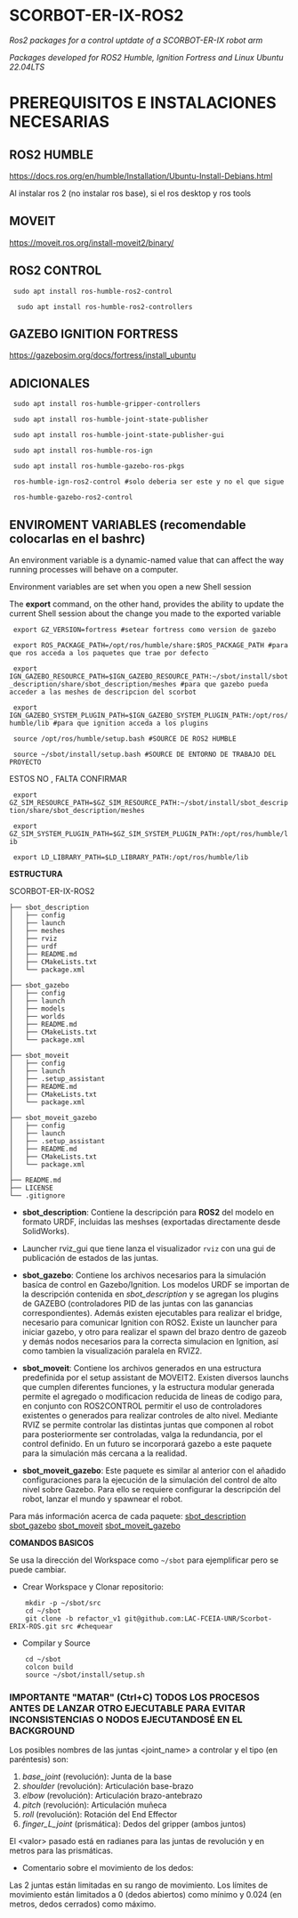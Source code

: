 # SCORBOT-ER-IX-ROS2

*Ros2 packages for a control uptdate of a SCORBOT-ER-IX robot arm*

 *Packages developed for ROS2 Humble, Ignition Fortress and Linux Ubuntu 22.04LTS*


# PREREQUISITOS E INSTALACIONES NECESARIAS 

## ROS2 HUMBLE

https://docs.ros.org/en/humble/Installation/Ubuntu-Install-Debians.html

Al instalar ros 2 (no instalar ros base), si el ros desktop y ros tools


## MOVEIT

https://moveit.ros.org/install-moveit2/binary/

## ROS2 CONTROL

 ``` sudo apt install ros-humble-ros2-control``` 
 
```  sudo apt install ros-humble-ros2-controllers```  

## GAZEBO IGNITION FORTRESS

https://gazebosim.org/docs/fortress/install_ubuntu


## ADICIONALES 

 ``` sudo apt install ros-humble-gripper-controllers``` 
 
 ``` sudo apt install ros-humble-joint-state-publisher``` 
 
 ``` sudo apt install ros-humble-joint-state-publisher-gui``` 
 
 ``` sudo apt install ros-humble-ros-ign``` 
 
 ``` sudo apt install ros-humble-gazebo-ros-pkgs``` 
 
 ``` ros-humble-ign-ros2-control #solo deberia ser este y no el que sigue``` 
 
 ``` ros-humble-gazebo-ros2-control``` 
 

## ENVIROMENT VARIABLES  (recomendable colocarlas en el bashrc)

An environment variable is a dynamic-named value that can affect the way running processes will behave on a computer.

Environment variables are set when you open a new Shell session

The **export** command, on the other hand, provides the ability to update the current Shell session about the change you made to the exported variable

``` export GZ_VERSION=fortress #setear fortress como version de gazebo``` 

``` export ROS_PACKAGE_PATH=/opt/ros/humble/share:$ROS_PACKAGE_PATH #para que ros acceda a los paquetes que trae por defecto``` 

``` export IGN_GAZEBO_RESOURCE_PATH=$IGN_GAZEBO_RESOURCE_PATH:~/sbot/install/sbot_description/share/sbot_description/meshes #para que gazebo pueda acceder a las meshes de descripcion del scorbot``` 

``` export IGN_GAZEBO_SYSTEM_PLUGIN_PATH=$IGN_GAZEBO_SYSTEM_PLUGIN_PATH:/opt/ros/humble/lib #para que ignition acceda a los plugins```  

``` source /opt/ros/humble/setup.bash #SOURCE DE ROS2 HUMBLE``` 

``` source ~/sbot/install/setup.bash #SOURCE DE ENTORNO DE TRABAJO DEL PROYECTO``` 


ESTOS NO , FALTA CONFIRMAR 

``` export GZ_SIM_RESOURCE_PATH=$GZ_SIM_RESOURCE_PATH:~/sbot/install/sbot_description/share/sbot_description/meshes``` 

``` export GZ_SIM_SYSTEM_PLUGIN_PATH=$GZ_SIM_SYSTEM_PLUGIN_PATH:/opt/ros/humble/lib``` 

``` export LD_LIBRARY_PATH=$LD_LIBRARY_PATH:/opt/ros/humble/lib``` 


**ESTRUCTURA**

SCORBOT-ER-IX-ROS2
```
├── sbot_description
│   ├── config
│   ├── launch
│   ├── meshes
│   ├── rviz
│   ├── urdf
│   ├── README.md
│   ├── CMakeLists.txt
│   └── package.xml
│
├── sbot_gazebo
│   ├── config
│   ├── launch
│   ├── models
│   ├── worlds
│   ├── README.md
│   ├── CMakeLists.txt
│   └── package.xml
│
├── sbot_moveit
│   ├── config
│   ├── launch
│   ├── .setup_assistant
│   ├── README.md
│   ├── CMakeLists.txt
│   └── package.xml
│
├── sbot_moveit_gazebo
│   ├── config
│   ├── launch
│   ├── .setup_assistant
│   ├── README.md
│   ├── CMakeLists.txt
│   └── package.xml
│
├── README.md
├── LICENSE
└── .gitignore
```

 * **sbot_description**: Contiene la descripción para **ROS2** del modelo en formato URDF, incluidas las meshses (exportadas directamente desde SolidWorks).
 * Launcher rviz_gui que tiene lanza el visualizador `rviz` con una gui de publicación de estados de las juntas.

 * **sbot_gazebo**: Contiene los archivos necesarios para la simulación basíca de control en Gazebo/Ignition. Los modelos URDF se importan de la descripción contenida en *sbot_description* y se agregan los plugins de GAZEBO (controladores PID de las juntas con las ganancias correspondientes). Además existen ejecutables para realizar el bridge, necesario para comunicar Ignition con ROS2. Existe un launcher para iniciar gazebo, y otro para realizar el spawn del brazo dentro de gazeob y demás nodos necesarios para la correcta simulacion en Ignition, así como tambien la visualización paralela en RVIZ2.
   
 * **sbot_moveit**: Contiene los archivos generados en una estructura predefinida por el setup assistant de MOVEIT2. Existen diversos launchs que cumplen diferentes funciones, y la estructura modular generada permite el agregado o modificacion reducida de lineas de codigo para, en conjunto con ROS2CONTROL permitir el uso de controladores existentes o generados para realizar controles de alto nivel. Mediante RVIZ se permite controlar las distintas juntas que componen al robot para posteriormente ser controladas, valga la redundancia, por el control definido. En un futuro se incorporará gazebo a este paquete para la simulación más cercana a la realidad.

 * **sbot_moveit_gazebo**: Este paquete es similar al anterior con el añadido configuraciones para la ejecución de la simulación del control de alto nivel sobre Gazebo. Para ello se requiere configurar la descripción del robot, lanzar el mundo y spawnear el robot.

Para más información acerca de cada paquete:
[sbot_description](sbot_description/readme.md)
[sbot_gazebo](sbot_gazebo/readme.md)
[sbot_moveit](sbot_moveit/readme.md)
[sbot_moveit_gazebo](sbot_moveit_gazebo/readme.md)




**COMANDOS BASICOS**

Se usa la dirección del Workspace como `~/sbot` para ejemplificar pero se puede cambiar.

* Crear Workspace y Clonar repositorio:
~~~
    mkdir -p ~/sbot/src
    cd ~/sbot
    git clone -b refactor_v1 git@github.com:LAC-FCEIA-UNR/Scorbot-ERIX-ROS.git src #chequear
~~~
* Compilar y Source
~~~
    cd ~/sbot
    colcon build
    source ~/sbot/install/setup.sh
~~~
### IMPORTANTE "MATAR" (Ctrl+C) TODOS LOS PROCESOS ANTES DE LANZAR OTRO EJECUTABLE PARA EVITAR INCONSISTENCIAS O NODOS EJECUTANDOSÉ EN EL BACKGROUND



Los posibles nombres de las juntas <joint_name\> a controlar y el tipo (en paréntesis) son:

1. *base_joint* (revolución): Junta de la base
2. *shoulder* (revolución): Articulación base-brazo
3. *elbow* (revolución): Articulación brazo-antebrazo
4. *pitch* (revolución): Articulación muñeca
5. *roll* (revolución): Rotación del End Effector
6. *finger_L_joint* (prismática): Dedos del gripper (ambos juntos)

El <valor\> pasado está en radianes para las juntas de revolución y en metros para las prismáticas.

* Comentario sobre el movimiento de los dedos:
  
Las 2 juntas están limitadas en su rango de movimiento. Los límites de movimiento están limitados a 0 (dedos abiertos) como mínimo y 0.024 (en metros, dedos cerrados) como máximo.


